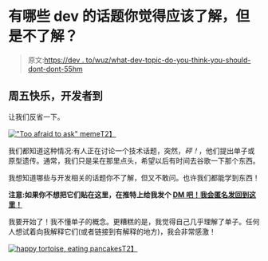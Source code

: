 # 有哪些 dev 的话题你觉得应该了解，但是不了解？

> 原文:[https://dev . to/wuz/what-dev-topic-do-you-think-you-should-dont-dont-55hm](https://dev.to/wuz/what-dev-topic-do-you-think-you-should-understand-but-dont-55hm)

## 周五快乐，开发者到

让我们反省一下。

[!["Too afraid to ask" meme](../Images/8733c778cadab3153aae9e3fc865fb63.png)T2】](https://res.cloudinary.com/practicaldev/image/fetch/s--eCoyliX7--/c_limit%2Cf_auto%2Cfl_progressive%2Cq_66%2Cw_880/https://i.kym-cdn.com/photos/images/newsfeed/000/853/556/29e.gif)

我们都知道这种情况:有人正在讨论一个技术话题，突然，*砰！*，他们提出单子或原型遗传。通常，我们只是呆在那里点头，希望以后有时间去谷歌一下那个东西。

我想知道哪些与开发相关的话题你不了解，但又不敢问。也许我们都能学到东西！

**注意:如果你不想把它们贴在这里，在推特上给我发个 [DM 吧！我会匿名发回到这里！](https://twitter.com/callmewuz)**

我要开始了！我不懂单子的概念。更糟糕的是，我觉得自己几乎理解了单子。任何人想试着向我解释它们(或者链接到有解释的地方)，我会非常感激！

[![happy tortoise, eating pancakes](../Images/992977e45e838afde286104e5c1f376b.png)T2】](https://i.giphy.com/media/3o7qDFqyTXbUKr8COs/giphy.gif)